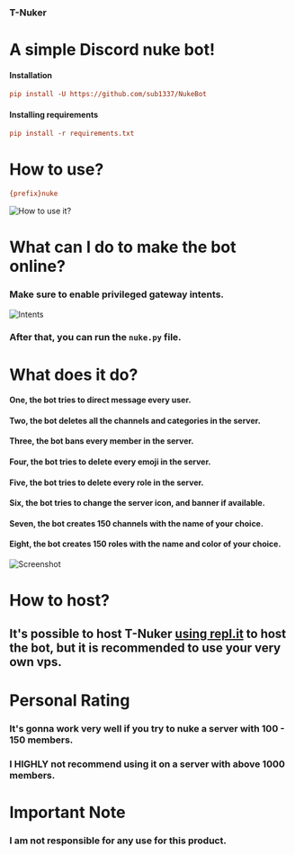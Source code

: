 ### T-Nuker
# A simple Discord nuke bot!
#### Installation
```ini
pip install -U https://github.com/sub1337/NukeBot
```
#### Installing requirements
```ini
pip install -r requirements.txt
```

# How to use?
```ini
{prefix}nuke
```
![How to use it?](https://imgur.com/YK2Va0N.png)

# What can I do to make the bot online?
### Make sure to enable privileged gateway intents.
![Intents](https://imgur.com/5ENX0Vr.png)
### After that, you can run the `nuke.py` file.

# What does it do?
#### One, the bot tries to direct message every user.
#### Two, the bot deletes all the channels and categories in the server.
#### Three, the bot bans every member in the server.
#### Four, the bot tries to delete every emoji in the server.
#### Five, the bot tries to delete every role in the server.
#### Six, the bot tries to change the server icon, and banner if available.
#### Seven, the bot creates 150 channels with the name of your choice.
#### Eight, the bot creates 150 roles with the name and color of your choice.
![Screenshot](https://imgur.com/KyvVGcJ.png)

# How to host?
## It's possible to host T-Nuker [using repl.it](https://replit.com/github/sub1337/NukeBot) to host the bot, but it is recommended to use your very own vps.

# Personal Rating
### It's gonna work very well if you try to nuke a server with 100 - 150 members.
### I HIGHLY not recommend using it on a server with above 1000 members.

# Important Note
### I am not responsible for any use for this product.
